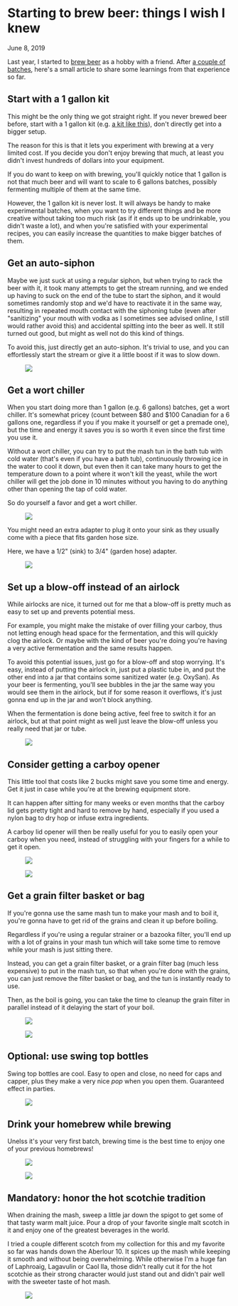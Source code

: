 # Starting to brew beer: things I wish I knew
June 8, 2019

Last year, I started to [brew beer](https://photography.codejam.info/2018/2018-11-26-brewing.html)
as a hobby with a friend. After [a couple of batches](https://github.com/valeriangalliat/sans-pression),
here's a small article to share some learnings from that experience so far.

## Start with a 1 gallon kit

This might be the only thing we got straight right. If you never brewed
beer before, start with a 1 gallon kit (e.g. [a kit like this](https://www.beergrains.com/1-Gallon-Starter-Kit/)),
don't directly get into a bigger setup.

The reason for this is that it lets you experiment with brewing at a
very limited cost. If you decide you don't enjoy brewing that much, at
least you didn't invest hundreds of dollars into your equipment.

If you do want to keep on with brewing, you'll quickly notice that 1
gallon is not that much beer and will want to scale to 6 gallons
batches, possibly fermenting multiple of them at the same time.

However, the 1 gallon kit is never lost. It will always be handy to make
experimental batches, when you want to try different things and be more
creative without taking too much risk (as if it ends up to be
undrinkable, you didn't waste a lot), and when you're satisfied with
your experimental recipes, you can easily increase the quantities to
make bigger batches of them.

## Get an auto-siphon

Maybe we just suck at using a regular siphon, but when trying to rack
the beer with it, it took many attempts to get the stream running, and
we ended up having to suck on the end of the tube to start the siphon,
and it would sometimes randomly stop and we'd have to reactivate it in
the same way, resulting in repeated mouth contact with the siphoning
tube (even after "sanitizing" your mouth with vodka as I sometimes see
advised online, I still would rather avoid this) and accidental spitting
into the beer as well. It still turned out good, but might as well not
do this kind of things.

To avoid this, just directly get an auto-siphon. It's trivial to use,
and you can effortlessly start the stream or give it a little boost if
it was to slow down.

<figure class="center">
  <a href="https://photography.codejam.info/photos/P2640263.html">
    <img src="https://photography.codejam.info/photos/hd/P2640263.jpg">
  </a>
</figure>

## Get a wort chiller

When you start doing more than 1 gallon (e.g. 6 gallons) batches, get a
wort chiller. It's somewhat pricey (count between $80 and $100 Canadian
for a 6 gallons one, regardless if you if you make it yourself or get a
premade one), but the time and energy it saves you is so worth it even
since the first time you use it.

Without a wort chiller, you can try to put the mash tun in the bath tub
with cold water (that's even if you have a bath tub), continuously
throwing ice in the water to cool it down, but even then it can take
many hours to get the temperature down to a point where it won't kill
the yeast, while the wort chiller will get the job done in 10 minutes
without you having to do anything other than opening the tap of cold
water.

So do yourself a favor and get a wort chiller.

<figure class="center">
  <a href="https://photography.codejam.info/photos/P2640253.html">
    <img src="https://photography.codejam.info/photos/hd/P2640253.jpg">
  </a>
</figure>

You might need an extra adapter to plug it onto your sink as they
usually come with a piece that fits garden hose size.

Here, we have a 1/2" (sink) to 3/4" (garden hose) adapter.

<figure class="center">
  <a href="https://photography.codejam.info/photos/P2640255.html">
    <img src="https://photography.codejam.info/photos/hd/P2640255.jpg">
  </a>
</figure>

## Set up a blow-off instead of an airlock

While airlocks are nice, it turned out for me that a blow-off is pretty
much as easy to set up and prevents potential mess.

For example, you might make the mistake of over filling your carboy,
thus not letting enough head space for the fermentation, and this will
quickly clog the airlock. Or maybe with the kind of beer you're doing
you're having a very active fermentation and the same results happen.

To avoid this potential issues, just go for a blow-off and stop
worrying. It's easy, instead of putting the airlock in, just put a
plastic tube in, and put the other end into a jar that contains some
sanitized water (e.g. OxySan). As your beer is fermenting, you'll see
bubbles in the jar the same way you would see them in the airlock, but
if for some reason it overflows, it's just gonna end up in the jar and
won't block anything.

When the fermentation is done being active, feel free to switch it for
an airlock, but at that point might as well just leave the blow-off
unless you really need that jar or tube.

<figure class="center">
  <a href="https://photography.codejam.info/photos/P2640264.html">
    <img src="https://photography.codejam.info/photos/hd/P2640264.jpg">
  </a>
</figure>

## Consider getting a carboy opener

This little tool that costs like 2 bucks might save you some time and
energy. Get it just in case while you're at the brewing equipment store.

It can happen after sitting for many weeks or even months that the
carboy lid gets pretty tight and hard to remove by hand, especially
if you used a nylon bag to dry hop or infuse extra ingredients.

A carboy lid opener will then be really useful for you to easily open
your carboy when you need, instead of struggling with your fingers for
a while to get it open.

<figure class="center">
  <a href="https://photography.codejam.info/photos/P2640257.html">
    <img src="https://photography.codejam.info/photos/hd/P2640257.jpg">
  </a>
</figure>

<figure class="center">
  <a href="https://photography.codejam.info/photos/P2640259.html">
    <img src="https://photography.codejam.info/photos/hd/P2640259.jpg">
  </a>
</figure>

## Get a grain filter basket or bag

If you're gonna use the same mash tun to make your mash and to boil it,
you're gonna have to get rid of the grains and clean it up before
boiling.

Regardless if you're using a regular strainer or a bazooka filter,
you'll end up with a lot of grains in your mash tun which will take some
time to remove while your mash is just sitting there.

Instead, you can get a grain filter basket, or a grain filter bag (much
less expensive) to put in the mash tun, so that when you're done with
the grains, you can just remove the filter basket or bag, and the tun is
instantly ready to use.

Then, as the boil is going, you can take the time to cleanup the grain
filter in parallel instead of it delaying the start of your boil.

<figure class="center">
  <a href="https://photography.codejam.info/photos/P2640248.html">
    <img src="https://photography.codejam.info/photos/hd/P2640248.jpg">
  </a>
</figure>

<figure class="center">
  <a href="https://photography.codejam.info/photos/P2640251.html">
    <img src="https://photography.codejam.info/photos/hd/P2640251.jpg">
  </a>
</figure>

## Optional: use swing top bottles

Swing top bottles are cool. Easy to open and close, no need for caps and
capper, plus they make a very nice *pop* when you open them. Guaranteed
effect in parties.

<figure class="center">
  <a href="https://photography.codejam.info/photos/P2600461.html">
    <img src="https://photography.codejam.info/photos/hd/P2600461.jpg">
  </a>
</figure>

## Drink your homebrew while brewing

Unelss it's your very first batch, brewing time is the best time to
enjoy one of your previous homebrews!

<figure class="center">
  <a href="https://photography.codejam.info/photos/P2580621.html">
    <img src="https://photography.codejam.info/photos/hd/P2580621.jpg">
  </a>
</figure>

<figure class="center">
  <a href="https://photography.codejam.info/photos/P2580635.html">
    <img src="https://photography.codejam.info/photos/hd/P2580635.jpg">
  </a>
</figure>

## Mandatory: honor the hot scotchie tradition

When draining the mash, sweep a little jar down the spigot to get some
of that tasty warm malt juice. Pour a drop of your favorite single malt
scotch in it and enjoy one of the greatest beverages in the world.

I tried a couple different scotch from my collection for this and my
favorite so far was hands down the Aberlour 10. It spices up the mash
while keeping it smooth and without being overwhelming. While otherwise
I'm a huge fan of Laphroaig, Lagavulin or Caol Ila, those didn't really
cut it for the hot scotchie as their strong character would just stand
out and didn't pair well with the sweeter taste of hot mash.

<figure class="center">
  <a href="https://photography.codejam.info/photos/P2640272.html">
    <img src="https://photography.codejam.info/photos/hd/P2640272.jpg">
  </a>
</figure>
